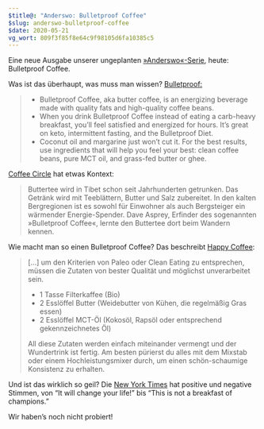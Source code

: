 ```yaml
---
$title@: "Anderswo: Bulletproof Coffee"
$slug: anderswo-bulletproof-coffee
$date: 2020-05-21
vg_wort: 809f3f85f8e64c9f98105d6fa10385c5
---
```


Eine neue Ausgabe unserer ungeplanten [»Anderswo«-Serie]([url('/content/posts/20200422.md')]), heute: Bulletproof Coffee.

Was ist das überhaupt, was muss man wissen? [Bulletproof:](https://www.bulletproof.com/recipes/bulletproof-diet-recipes/bulletproof-coffee-recipe/)

> * Bulletproof Coffee, aka butter coffee, is an energizing beverage made with quality fats and high-quality coffee beans.
> * When you drink Bulletproof Coffee instead of eating a carb-heavy breakfast, you’ll feel satisfied and energized for hours. It’s great on keto, intermittent fasting, and the Bulletproof Diet.
> * Coconut oil and margarine just won’t cut it. For the best results, use ingredients that will help you feel your best: clean coffee beans, pure MCT oil, and grass-fed butter or ghee.

[Coffee Circle](https://www.coffeecircle.com/de/b/bulletproof-coffee-butterkaffee) hat etwas Kontext:

> Buttertee wird in Tibet schon seit Jahrhunderten getrunken. Das Getränk wird mit Teeblättern, Butter und Salz zubereitet. In den kalten Bergregionen ist es sowohl für Einwohner als auch Bergsteiger ein wärmender Energie-Spender. Dave Asprey, Erfinder des sogenannten »Bulletproof Coffee«, lernte den Buttertee dort beim Wandern kennen. 

Wie macht man so einen Bulletproof Coffee? Das beschreibt [Happy Coffee](https://de.happycoffee.org/blogs/kaffeespezialitaeten/bulletproof-coffee):

> […] um den Kriterien von Paleo oder Clean Eating zu entsprechen, müssen die Zutaten von bester Qualität und möglichst unverarbeitet sein.
>
> * 1 Tasse Filterkaffee (Bio)
> * 2 Esslöffel Butter (Weidebutter von Kühen, die regelmäßig Gras essen)
> * 2 Esslöffel MCT-Öl (Kokosöl, Rapsöl oder entsprechend gekennzeichnetes Öl)
>
> All diese Zutaten werden einfach miteinander vermengt und der Wundertrink ist fertig. Am besten pürierst du alles mit dem Mixstab oder einem Hochleistungsmixer durch, um einen schön-schaumige Konsistenz zu erhalten.

Und ist das wirklich so geil? Die [New York Times](https://www.nytimes.com/2014/12/14/style/the-cult-of-the-bulletproof-coffee-diet.html) hat positive und negative Stimmen, von “It will change your life!” bis “This is not a breakfast of champions.”

Wir haben’s noch nicht probiert!